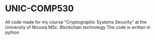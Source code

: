 # UNIC-COMP530
All code made for my course "Cryptographic Systems Security" at the University of Nicosia MSc. Blockchain technology
The code is written in python
